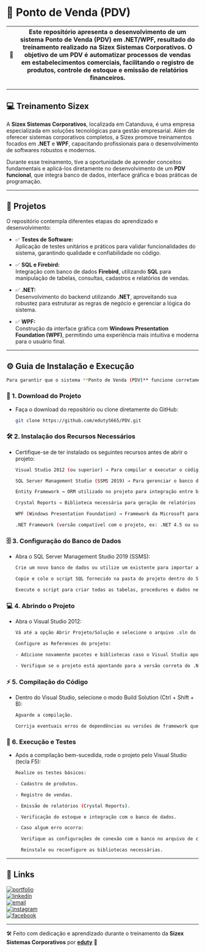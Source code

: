 # 📍 Ponto de Venda (PDV)

| 📖 | Este repositório apresenta o desenvolvimento de um sistema **Ponto de Venda (PDV)** em **.NET/WPF**, resultado do treinamento realizado na **Sizex Sistemas Corporativos**. O objetivo de um PDV é automatizar processos de vendas em estabelecimentos comerciais, facilitando o registro de produtos, controle de estoque e emissão de relatórios financeiros. |
| --- | --- |

---

## 💻 Treinamento Sizex

A **Sizex Sistemas Corporativos**, localizada em Catanduva, é uma empresa especializada em soluções tecnológicas para gestão empresarial. Além de oferecer sistemas corporativos completos, a Sizex promove treinamentos focados em **.NET** e **WPF**, capacitando profissionais para o desenvolvimento de softwares robustos e modernos.  

Durante esse treinamento, tive a oportunidade de aprender conceitos fundamentais e aplicá-los diretamente no desenvolvimento de um **PDV funcional**, que integra banco de dados, interface gráfica e boas práticas de programação.

---

## 🚀 Projetos

O repositório contempla diferentes etapas do aprendizado e desenvolvimento:

- ✅ **Testes de Software:**  
  Aplicação de testes unitários e práticos para validar funcionalidades do sistema, garantindo qualidade e confiabilidade no código.  

- ✅ **SQL e Firebird:**  
  Integração com banco de dados **Firebird**, utilizando **SQL** para manipulação de tabelas, consultas, cadastros e relatórios de vendas.  

- ✅ **.NET:**  
  Desenvolvimento do backend utilizando **.NET**, aproveitando sua robustez para estruturar as regras de negócio e gerenciar a lógica do sistema.  

- ✅ **WPF:**  
  Construção da interface gráfica com **Windows Presentation Foundation (WPF)**, permitindo uma experiência mais intuitiva e moderna para o usuário final.  

---

## ⚙️ Guia de Instalação e Execução
```bash
Para garantir que o sistema **Ponto de Venda (PDV)** funcione corretamente em sua máquina, siga os passos abaixo com atenção:
```

### 🔽 1. Download do Projeto
- Faça o download do repositório ou clone diretamente do GitHub:  
  ```bash
  git clone https://github.com/eduty5665/PDV.git
  ```

### 🛠️ 2. Instalação dos Recursos Necessários

- Certifique-se de ter instalado os seguintes recursos antes de abrir o projeto:
  ```bash
  Visual Studio 2012 (ou superior) → Para compilar e executar o código em .NET/WPF.

  SQL Server Management Studio (SSMS 2019) → Para gerenciar o banco de dados e executar scripts SQL.

  Entity Framework → ORM utilizado no projeto para integração entre banco de dados e aplicação.

  Crystal Reports → Biblioteca necessária para geração de relatórios dentro do sistema.

  WPF (Windows Presentation Foundation) → Framework da Microsoft para a interface gráfica do projeto.

  .NET Framework (versão compatível com o projeto, ex: .NET 4.5 ou superior) → Ambiente de execução do sistema.
  ```

### 🗄️ 3. Configuração do Banco de Dados

- Abra o SQL Server Management Studio 2019 (SSMS):
  ```bash
  Crie um novo banco de dados ou utilize um existente para importar as tabelas.

  Copie e cole o script SQL fornecido na pasta do projeto dentro do SSMS.

  Execute o script para criar todas as tabelas, procedures e dados necessários para o funcionamento do PDV.
  ```

### 💻 4. Abrindo o Projeto

- Abra o Visual Studio 2012:
  ```bash
  Vá até a opção Abrir Projeto/Solução e selecione o arquivo .sln do repositório.

  Configure as References do projeto:

  - Adicione novamente pacotes e bibliotecas caso o Visual Studio aponte algum erro de referência (Entity Framework, Crystal Reports, etc).

  - Verifique se o projeto está apontando para a versão correta do .NET Framework.
  ```

### ⚡ 5. Compilação do Código

- Dentro do Visual Studio, selecione o modo Build Solution (Ctrl + Shift + B):
  ```bash
  Aguarde a compilação.

  Corrija eventuais erros de dependências ou versões de framework que possam surgir.
  ```
### 🧪 6. Execução e Testes

- Após a compilação bem-sucedida, rode o projeto pelo Visual Studio (tecla F5):
  ```bash
  Realize os testes básicos:

  - Cadastro de produtos.

  - Registro de vendas.

  - Emissão de relatórios (Crystal Reports).

  - Verificação do estoque e integração com o banco de dados.

  - Caso algum erro ocorra:

    Verifique as configurações de conexão com o banco no arquivo de configuração do projeto.

    Reinstale ou reconfigure as bibliotecas necessárias.
  ```
---

## 🔗 Links

[![portfolio](https://img.shields.io/badge/my_portfolio-000?style=for-the-badge&logo=ko-fi&logoColor=white)](https://portifolio-eduty.netlify.app/)  
[![linkedin](https://img.shields.io/badge/-LinkedIn-%230077B5?style=for-the-badge&logo=linkedin&logoColor=white)](https://www.linkedin.com/in/eduardo-lemes-185715239/)  
[![email](https://img.shields.io/badge/-Gmail-%23333?style=for-the-badge&logo=gmail&logoColor=white)](mailto:edulucas.le43@gmail.com)  
[![instagram](https://img.shields.io/badge/-Instagram-%23E4405F?style=for-the-badge&logo=instagram&logoColor=white)](https://www.instagram.com/_eduty/)  
[![facebook](https://img.shields.io/badge/-Facebook-%230077B5?style=for-the-badge&logo=facebook&logoColor=white)](https://www.facebook.com/eduardo.januario.5876/)

---

🛠️ Feito com dedicação e aprendizado durante o treinamento da **Sizex Sistemas Corporativos** por [**eduty**](https://github.com/eduty5665) 🤍
